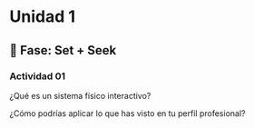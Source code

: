 # Unidad 1

## 🔎 Fase: Set + Seek

### Actividad 01
 ¿Qué es un sistema físico interactivo?
 
 ¿Cómo podrías aplicar lo que has visto en tu perfil profesional?
